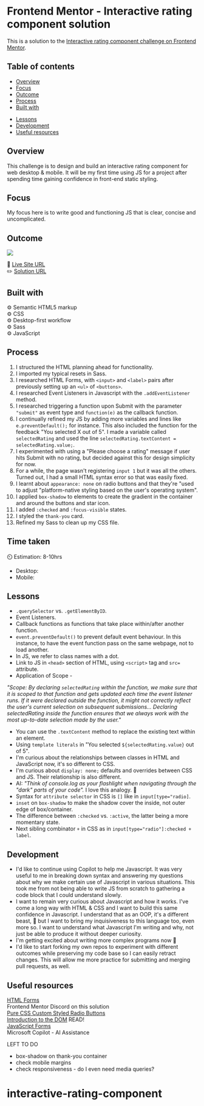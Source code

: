 # Frontend Mentor - Interactive rating component solution

This is a solution to the [Interactive rating component challenge on Frontend Mentor](https://www.frontendmentor.io/challenges/interactive-rating-component-koxpeBUmI).

## Table of contents

- [Overview](#overview)
- [Focus](#focus)
- [Outcome](#outcome)
- [Process](#process)
- [Built with](#built-with)
<!-- - [Feedback](#feedback) -->
- [Lessons](#lessons)
- [Development](#development)
- [Useful resources](#useful-resources)

## Overview

This challenge is to design and build an interactive rating component for web desktop & mobile. It will be my first time using JS for a project after spending time gaining confidence in front-end static styling.

## Focus

My focus here is to write good and functioning JS that is clear, concise and uncomplicated.

## Outcome

![](./)

:jigsaw: [Live Site URL]()  
:pencil2: [Solution URL]()

## Built with

:gear: Semantic HTML5 markup  
:gear: CSS  
:gear: Desktop-first workflow  
:gear: Sass  
:gear: JavaScript

## Process

1. I structured the HTML planning ahead for functionality.
2. I imported my typical resets in Sass.
3. I researched HTML Forms, with `<input>` and `<label>` pairs after previously setting up an `<ul>` of `<buttons>`.
4. I researched Event Listeners in Javascript with the `.addEventListener` method.
5. I researched triggering a function upon Submit with the parameter `"submit"` as event type and `function(e)` as the callback function.
6. I continually refined my JS by adding more variables and lines like `e.preventDefault();` for instance. This also included the function for the feedback "You selected X out of 5". I made a variable called `selectedRating` and used the line `selectedRating.textContent = selectedRating.value;`.
7. I experimented with using a "Please choose a rating" message if user hits Submit with no rating, but decided against this for design simplicity for now.
8. For a while, the page wasn't registering `input 1` but it was all the others. Turned out, I had a small HTML syntax error so that was easily fixed.
9. I learnt about `appearance: none` on radio buttons and that they're "used to adjust "platform-native styling based on the user's operating system".
10. I applied `box-shadow` to elements to create the gradient in the container and around the buttons and star icon.
11. I added `:checked` and `:focus-visible` states.
12. I styled the `thank-you` card.
13. Refined my Sass to clean up my CSS file.

## Time taken

:timer_clock: Estimation: 8-10hrs

- Desktop:
- Mobile:

<!-- ## Feedback -->

## Lessons

- `.querySelector` vs. `.getElementByID`.
- Event Listeners.
- Callback functions as functions that take place within/after another function.
- `event.preventDefault()` to prevent default event behaviour. In this instance, to have the event function pass on the same webpage, not to load another.
- In JS, we refer to class names with a dot.
- Link to JS in `<head>` section of HTML, using `<script>` tag and `src=` attribute.
- Application of Scope -

_"Scope: By declaring `selectedRating` within the function, we make sure that it is scoped to that function and gets updated each time the event listener runs. If it were declared outside the function, it might not correctly reflect the user's current selection on subsequent submissions... Declaring selectedRating inside the function ensures that we always work with the most up-to-date selection made by the user."_

- You can use the `.textContent` method to replace the existing text within an element.
- Using `template literals` in "You selected `${selectedRating.value}` out of 5".
- I'm curious about the relationships between classes in HTML and JavaScript now, it's so different to CSS.
- I'm curious about `display: none;` defaults and overrides between CSS and JS. Their relationship is also different.
- AI: _"Think of console.log as your flashlight when navigating through the "dark" parts of your code"._ I love this analogy. :flashlight:
- Syntax for `attribute selector` in CSS is `[]` like in `input[type="radio]`.
- `inset` on `box-shadow` to make the shadow cover the inside, not outer edge of box/container.
- The difference between `:checked` vs. `:active`, the latter being a more momentary state.
- Next sibling combinator `+` in CSS as in `input[type="radio"]:checked + label`.

## Development

- I'd like to continue using Copilot to help me Javascript. It was very useful to me in breaking down syntax and answering my questions about why we make certain use of Javascript in various situations. This took me from not being able to write JS from scratch to gathering a code block that I could understand slowly.
- I want to remain very curious about Javascript and how it works. I've come a long way with HTML & CSS and I want to build this same confidence in Javascript. I understand that as an OOP, it's a different beast, :dragon: but I want to bring my inquisiveness to this language too, even more so. I want to understand what Javascript I'm writing and why, not just be able to produce it without deeper curiosity.
- I'm getting excited about writing more complex programs now :slightly_smiling_face:
- I'd like to start forking my own repos to experiment with different outcomes while preserving my code base so I can easily retract changes. This will allow me more practice for submitting and merging pull requests, as well.

## Useful resources

[HTML Forms](https://www.w3schools.com/html/html_forms.asp)  
Frontend Mentor Discord on this solution  
[Pure CSS Custom Styled Radio Buttons](https://moderncss.dev/pure-css-custom-styled-radio-buttons/)  
[Introduction to the DOM](https://developer.mozilla.org/en-US/docs/Web/API/Document_Object_Model/Introduction) READ!  
[JavaScript Forms](https://www.w3schools.com/js/js_validation.asp)  
Microsoft Copilot - AI Assistance

LEFT TO DO

- box-shadow on thank-you container
- check mobile margins
- check responsiveness - do I even need media queries?

# interactive-rating-component
